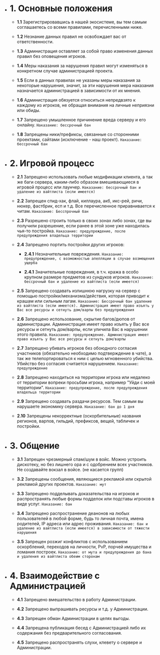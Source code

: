 - # **1.** Основные положения

    - **1.1** Зарегистрировавшись в нашей экосистеме, вы тем самым соглашаетесь со всеми правилами, перечисленными ниже.

    - **1.2** Незнание данных правил не освобождает вас от ответственности.

    - **1.3** Администрация оставляет за собой право изменения данных правил без оповещения игроков.

    - **1.4** Меры наказания за нарушения правил могут изменяться в конкретном случае администрацией проекта.

    - **1.5** Если в данных правилах не указаны меры наказания за некоторые нарушения, значит, за эти нарушения мера наказания назначается
      администрацией в зависимости от их мнения.

    - **1.6** Администрация обязуется относиться непредвзято к каждому из игроков, не обращая внимания на личные неприязни или обиды.

    - **1.7** Запрещено умышленное причинение вреда серверу и его онлайну.
      `Наказание: бессрочный бан`

    - **1.8** Запрещены ники/префиксы, связанные со сторонними проектами, сайтами (исключение - наш проект).
      `Наказание: бессрочный бан`

- # **2.** Игровой процесс

    - **2.1** Запрещено использовать любые модификации клиента, а так же баги сервера, каким-либо образом вмешивающиеся в игровой процесс или лаунчер.
      `Наказание: бессрочный бан и удаление из вайтлиста (если имеется)`

    - **2.2** Запрещен спид-хак, флай, киллаура, акб, икс-рей, ричи, нюкер, фастбрик, есп и т.д. Все перечисленное приравнивается к читам.
      `Наказание: Бесспрочный бан`

    - **2.3** Разрешено строить только в своих зонах либо зонах, где вы получили разрешение, если ранее в этой зоне уже находилась чья-то постройка.
      `Наказание: предупреждение, после предупреждения владельца территории`

    - **2.4** Запрещено портить постройки других игроков:

        - **2.4.1** Незначительные повреждения.
          `Наказание: предупреждение, с возможностью апелляции в случае возмещения ущерба`

        - **2.4.1** Значительные повреждения, в т.ч. кража в особо крупном размере предметов из сундуков игроков.
          `Наказание: бессрочный бан и удаление из вайтлиста (если имеется)`

    - **2.5** Запрещено создавать излишнюю нагрузку на сервер с помощью постройки/механизма/действия, которая приводит к крашам или сильным лагам.
      `Наказание: Бессрочный бан удаление из вайтлиста (если имеется). Администрация имеет право изъять у Вас все ресурсы и сетнуть дом/варпы без предупреждения`

    - **2.6** Запрещено использование, скрытие багов/дюпов от администрации. Администрация имеет право изъять у Вас все ресурсы и сетнуть дом/варпы,
      если уличила Вас в нарушении этого правила.
      `Наказание: предупреждение. Администрация имеет право изъять у Вас все ресурсы и сетнуть дом/варпы`

    - **2.7** Запрещено убивать игроков без обоюдного согласия участников (обязательно необходимо подтверждение в чате), а так же телепортироваться к
      ним с целью мгновенного убийства. Убийство без согласия считается нарушением.
      `Наказание: предупреждение`

    - **2.8** Запрещено находиться на территории игрока или недалеко от территории вопреки просьбам игрока, например "Уйди с моей территории".
      `Наказание: предупреждение, после предупреждения владельца территории`

    - **2.9** Запрещено создавать раздачи ресурсов. Тем самым вы нарушаете экономику сервера.
      `Наказание: бан до 1 дня`

    - **2.10** Запрещены некорректные (оскорбительные) названия регионов, варпов, гильдий, префиксов, вещей, табличек и постройки.

- # **3.** Общение

    - **3.1** Запрещен чрезмерный спам/шум в войс. Можно устроить дискотеку, но без лишнего ора и с одобрением всех участников. Не создавайте вокзал в
      войсе. (не касается групп)

    - **3.2** Запрещены сообщения, являющиеся рекламой или скрытой рекламой других проектов.
      `Наказание: мут`

    - **3.3** Запрещено подделывать доказательства на игроков и распространять любые формы подделок или подставы игроков в виде услуг.
      `Наказание: бан`

    - **3.4** Запрещено распространение деанонов на любых пользователей в любой форме, будь то личная почта, имена родителей, IP адреса или адрес
      проживания.
      `Наказание: бан и удаление из вайтлиста (если имеется) в зависимости от тяжести нарушения`

    - **3.5** Запрещен розжиг конфликтов с использованием оскорблений, переходов на личности, PvP, порчей имущества и ломания построек.
      `Наказание: от мута и предупреждения до бана и удаления из вайтлиста обеим сторонам`

- # **4.** Взаимодействие с Администрацией

  - **4.1** Запрещено вмешательство в работу Администрации. 

  - **4.2** Запрещено выпрашивать ресурсы и т.д. у Администрации.
  
  - **4.3** Запрещен обман Администрации в целях выгоды.
  
  - **4.4** Запрещена публикация бесед с Администрацией либо их содержания без предварительного согласования.
  
  - **4.5** Запрещено распространять слухи, клевету о сервере и Администрации. 
